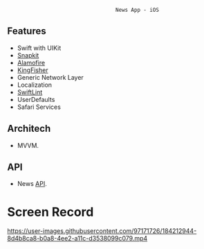                                        News App - iOS

## Features

- Swift with UIKit
- [Snapkit](https://github.com/SnapKit/SnapKit)
- [Alamofire](https://github.com/Alamofire/Alamofire)
- [KingFisher](https://github.com/onevcat/Kingfisher)
- Generic Network Layer
- Localization
- [SwiftLint](https://github.com/realm/SwiftLint)
- UserDefaults
- Safari Services

## Architech

- MVVM.

## API

- News [API](https://newsapi.org/).

# Screen Record

https://user-images.githubusercontent.com/97171726/184212944-8d4b8ca8-b0a8-4ee2-a11c-d3538099c079.mp4

